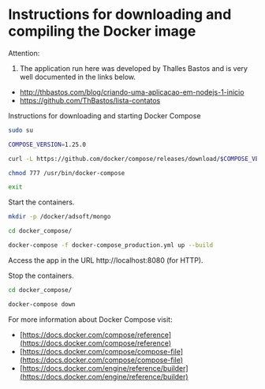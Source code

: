 # Instructions for downloading and compiling the Docker image

Attention: 

1) The application run here was developed by Thalles Bastos and is very well documented in the links below.

* http://thbastos.com/blog/criando-uma-aplicacao-em-nodejs-1-inicio
* https://github.com/ThBastos/lista-contatos

Instructions for downloading and starting Docker Compose

```sh
sudo su

COMPOSE_VERSION=1.25.0

curl -L https://github.com/docker/compose/releases/download/$COMPOSE_VERSION/docker-compose-`uname -s`-`uname -m` > /usr/bin/docker-compose

chmod 777 /usr/bin/docker-compose

exit
```

Start the containers.

```sh
mkdir -p /docker/adsoft/mongo

cd docker_compose/

docker-compose -f docker-compose_production.yml up --build
```

Access the app in the URL http://localhost:8080 (for HTTP).

Stop the containers.

```sh
cd docker_compose/

docker-compose down
```

For more information about Docker Compose visit:

* [https://docs.docker.com/compose/reference](https://docs.docker.com/compose/reference)
* [https://docs.docker.com/compose/compose-file](https://docs.docker.com/compose/compose-file)
* [https://docs.docker.com/engine/reference/builder](https://docs.docker.com/engine/reference/builder)

